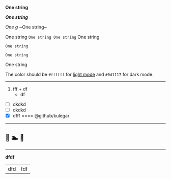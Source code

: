 <!-- ### dfdf -->


**One string**

*__One string__*

*One g*
~One string~

One string `One string One string` One string


```
One string

One string
```
One string

The color should be `#ffffff` for [light mode](млюю) and `#0d1117` for dark mode.
*******************
1. fff
       + df
     * df
- [ ] dkdkd
- [ ] dkdkd
- [x] dfff
====
@github/kulegar
***
🌴
🏊
👩
---
<hr>
<p><b>dfdf</b></p>

<table>
       <tr><td>dfd</td><td>fdf</td></tr>
</table>
